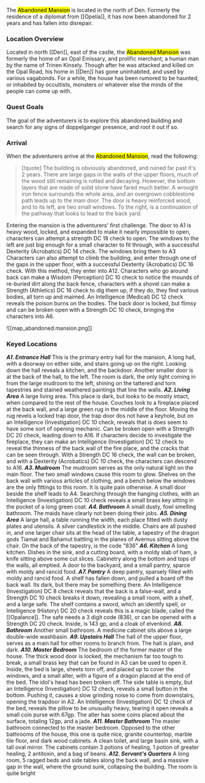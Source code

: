 The <mark class='purple'>Abandoned Mansion</mark> is located in the north of Den. Formerly the residence of a diplomat from [[Opelia]], it has now been abandoned for 2 years and has fallen into disrepair.
### Location Overview
Located in north [[Den]], east of the castle, the <mark class='purple'>Abandoned Mansion</mark> was formerly the home of an Opal Emissary, and prolific merchant; a human man by the name of Trinen Kinsely. Though after he was attacked and killed on the Opal Road, his home in [[Den]] has gone uninhabited, and used by various vagabonds.
For a while, the house has been rumored to be haunted, or inhabited by occultists, monsters or whatever else the minds of the people can come up with.
### Quest Goals
The goal of the adventurers is to explore this abandoned building and search for any signs of doppelganger presence, and root it out if so.
### Arrival
When the adventurers arrive at the <mark class='purple'>Abandoned Mansion</mark>, read the following:

> [!quote]
> The building is obviously abandoned, and ruined far past it's 2 years. There are large gaps in the walls of the upper floors, much of the wood still remaining is rotted and decaying. However, the bottom layers that are made of solid stone have fared much better. A wrought iron fence surrounds the whole area, and an overgrown cobblestone path leads up to the main door. The door is heavy reinforced wood, and to its left, are two small windows. To the right, is a continuation of the pathway that looks to lead to the back yard. 

Entering the mansion is the adventurers' first challenge. The door to A1 is heavy wood, locked, and expanded to make it nearly impossible to open, characters can attempt a strength DC 18 check to open.
The windows to the left are just big enough for a small character to fit through, with a successful Dexterity (Acrobatics) DC 14 check. The windows bring them to A3
Characters can also attempt to climb the building, and enter through one of the gaps in the upper floor, with a successful Dexterity (Acrobatics) DC 16 check. With this method, they enter into A12. 
Characters who go around back can make a Wisdom (Perception) DC 10 check to notice the mounds of re-buried dirt along the back fence, characters with a shovel can make a Strength (Athletics) DC 16 check to dig them up, if they do, they find various bodies, all torn up and maimed. An Intelligence (Medical) DC 12 check reveals the poison burns on the bodies. The back door is locked, but flimsy and can be broken open with a Strength DC 10 check, bringing the characters into A6.

![[map_abandoned.mansion.png]]
### Keyed Locations
***A1. Entrance Hall***
This is the primary entry hall for the mansion, A long hall, with a doorway on either side, and stairs going up on the right. Looking down the hall reveals a kitchen, and the backdoor. Another smaller door is at the back of the hall, to the left. The room is dark, the only light coming in from the large mudroom to the left, shining on the tattered and torn tapestries and stained weathered paintings that line the walls.
***A2. Living Area***
A large living area. This place is dark, but looks to be mostly intact, when compared to the rest of the house. Couches look to a fireplace placed at the back wall, and a large green rug in the middle of the floor. 
Moving the rug revels a locked trap door, the trap door dos not have a keyhole, but on an Intelligence (Investigation) DC 10 check, reveals that is does seem to have some sort of opening mechanic. Can be broken open with a Strength DC 20 check, leading down to A16.
If characters decide to investigate the fireplace, they can make an Intelligence (Investigation) DC 12 check to reveal the thinness of the back wall of the fire place, and the cracks that can be seen through. With a Strength DC 16 check, the wall can be broken, and with a Dexterity (Acrobatics) DC 10 check, the characters can descend to A16.
***A3. Mudroom***
The mudroom serves as the only natural light on the main floor. The two small windows cause this room to glow. Shelves on the back wall with various articles of clothing, and a bench below the windows are the only fittings to this room. It is quite pain otherwise. A small door beside the shelf leads to A4.
Searching through the hanging clothes, with an Intelligence (Investigation) DC 10 check reveals a small brass key sitting in the pocket of a long green coat.
***A4. Bathroom***
A small dusty, fowl smelling bathroom. The maids have clearly not been doing their jobs.
***A5. Dining Area***
A large hall, a table running the width, each place fitted with dusty plates and utensils. A silver candlestick in the middle. Chairs are all pushed in, and one larger chair sits at the head of the table, a tapestry of the dragon gods Tiamat and Bahamut battling in the planes of Avernus sitting above the chair. On the back of the tapestry, is the code "836" 
***A6. Kitchen***
A long kitchen. Dishes in the sink, and a cutting board, with a moldy slab of ham, a knife sitting above some cut slices. Cabinetry along the bottom and tops of the walls, all emptied. A door to the backyard, and a small pantry, sparce with moldy and rancid food.
***A7. Pantry***
A deep pantry, sparsely filled with moldy and rancid food. A shelf has fallen down, and pulled a board off the back wall. Its dark, but there may be something there. An Intelligence (Investigation) DC 8 check reveals that the back is a false-wall, and a Strength DC 10 check breaks it down, revealing a small room, with a shelf, and a large safe.
The shelf contains a sword, which an identify spell, or Intelligence (History) DC 20 check reveals this is a magic blade, called the [[Opalance]].
The safe needs a 3 digit code (836), or can be opened with a Strength DC 20 check. Inside, is 143 gp, and a cloak of elvenkind.
***A8. Bathroom***
Another small bathroom. A medicine cabinet sits above a large double-wide washbasin.
***A9. Upstairs Hall***
The hall of the upper floor, serves as a main hall for other rooms to branch from. The hall is plain, and dark.
***A10. Master Bedroom***
The bedroom of the former master of the house. The thick wood door is locked, the mechanism far too tough to break, a small brass key that can be found in A3 can be used to open it.
Inside, the bed is large, sheets torn off, and placed up to cover the windows, and a small alter, with a figure of a dragon placed at the end of the bed. The idol's head has been broken off.
The side table is empty, but an Intelligence (Investigation) DC 12 check, reveals a small button in the bottom. Pushing it, causes a slow grinding noise to come from downstairs, opening the trapdoor in A2.
An Intelligence (Investigation) DC 12 check of the bed, reveals the pillow to be unusually heavy, tearing it open reveals a small coin purse with 67gp.
The alter has some coins placed about the surface, totaling 12gp, and a jade.
***A11. Master Bathroom***
The master bathroom connected to the master bedroom. Opposed to the other bathrooms of the house, this one is quite nice, granite countertop, marble tile floor, and dark wood cabinets. A clean toilet, and large basin sink, with a tall oval mirror.
The cabinets contain 3 potions of healing, 1 potion of greater healing, 2 antitoxin, and a bag of beans.
***A12. Servant's Quarters***
A long room, 5 ragged beds and side tables along the back wall, and a massive gap in the wall, where the ground sunk, collapsing the building. The room is quite bright 